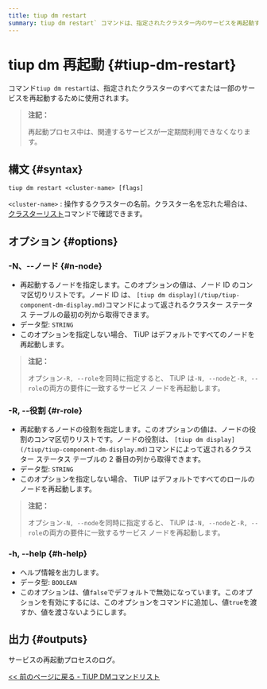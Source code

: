 ```yaml
---
title: tiup dm restart
summary: tiup dm restart` コマンドは、指定されたクラスター内のサービスを再起動するために使用されます。再起動中は、サービスは利用できません。構文は `tiup dm restart <cluster-name> [flags]` です。オプションには、再起動するノードを指定する -N、再起動するノードの役割を指定する -R、およびヘルプ情報を表示する -h があります。出力は、サービス再起動プロセスのログです。
---
```


# tiup dm 再起動 {#tiup-dm-restart}

コマンド`tiup dm restart`は、指定されたクラスターのすべてまたは一部のサービスを再起動するために使用されます。

> **注記：**
>
> 再起動プロセス中は、関連するサービスが一定期間利用できなくなります。

## 構文 {#syntax}

```shell
tiup dm restart <cluster-name> [flags]
```

`<cluster-name>` : 操作するクラスターの名前。クラスター名を忘れた場合は、 [クラスターリスト](/tiup/tiup-component-cluster-list.md)コマンドで確認できます。

## オプション {#options}

### -N、--ノード {#n-node}

-   再起動するノードを指定します。このオプションの値は、ノード ID のコンマ区切りリストです。ノード ID は、 `[tiup dm display](/tiup/tiup-component-dm-display.md)`コマンドによって返されるクラスター ステータス テーブルの最初の列から取得できます。
-   データ型: `STRING`
-   このオプションを指定しない場合、 TiUP はデフォルトですべてのノードを再起動します。

> **注記：**
>
> オプション`-R, --role`を同時に指定すると、 TiUP は`-N, --node`と`-R, --role`の両方の要件に一致するサービス ノードを再起動します。

### -R, --役割 {#r-role}

-   再起動するノードの役割を指定します。このオプションの値は、ノードの役割のコンマ区切りリストです。ノードの役割は、 `[tiup dm display](/tiup/tiup-component-dm-display.md)`コマンドによって返されるクラスター ステータス テーブルの 2 番目の列から取得できます。
-   データ型: `STRING`
-   このオプションを指定しない場合、 TiUP はデフォルトですべてのロールのノードを再起動します。

> **注記：**
>
> オプション`-N, --node`を同時に指定すると、 TiUP は`-N, --node`と`-R, --role`の両方の要件に一致するサービス ノードを再起動します。

### -h, --help {#h-help}

-   ヘルプ情報を出力します。
-   データ型: `BOOLEAN`
-   このオプションは、値`false`でデフォルトで無効になっています。このオプションを有効にするには、このオプションをコマンドに追加し、値`true`を渡すか、値を渡さないようにします。

## 出力 {#outputs}

サービスの再起動プロセスのログ。

[&lt;&lt; 前のページに戻る - TiUP DMコマンドリスト](/tiup/tiup-component-dm.md#command-list)
